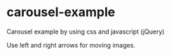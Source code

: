carousel-example
================

Carousel example by using css and javascript (jQuery)

Use left and right arrows for moving images.
